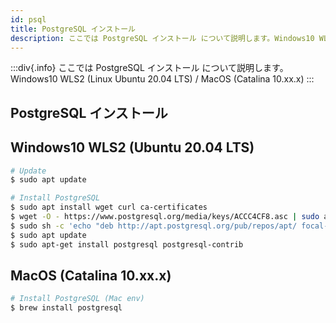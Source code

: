 ```yaml
---
id: psql
title: PostgreSQL インストール
description: ここでは PostgreSQL インストール について説明します。Windows10 WLS2 (Linux Ubuntu 20.04 LTS) / MacOS (Catalina 10.xx.x)
---
```


:::div{.info}
ここでは PostgreSQL インストール について説明します。Windows10 WLS2 (Linux Ubuntu 20.04 LTS) / MacOS (Catalina 10.xx.x)
:::

## PostgreSQL インストール

## Windows10 WLS2 (Ubuntu 20.04 LTS)

```bash
# Update
$ sudo apt update

# Install PostgreSQL
$ sudo apt install wget curl ca-certificates
$ wget -O - https://www.postgresql.org/media/keys/ACCC4CF8.asc | sudo apt-key add -
$ sudo sh -c 'echo "deb http://apt.postgresql.org/pub/repos/apt/ focal-pgdg main" >> /etc/apt/sources.list.d/pgdg.list'
$ sudo apt update
$ sudo apt-get install postgresql postgresql-contrib
```

## MacOS (Catalina 10.xx.x)

```bash
# Install PostgreSQL (Mac env)
$ brew install postgresql
```
